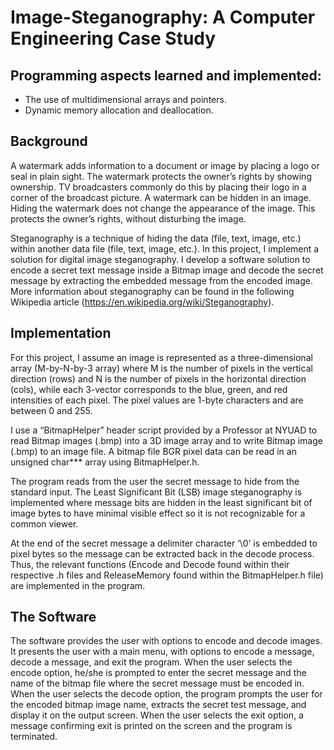 # Image-Steganography: A Computer Engineering Case Study


## Programming aspects learned and implemented:
* The use of multidimensional arrays and pointers.
* Dynamic memory allocation and deallocation.

## Background

A watermark adds information to a document or image by placing a logo or seal in plain sight. The watermark protects the owner’s rights by showing ownership. TV broadcasters commonly do this by placing their logo in a corner of the broadcast picture. A watermark can be hidden in an image. Hiding the watermark does not change the appearance of the image. This protects the owner’s rights, without disturbing the image.

Steganography is a technique of hiding the data (file, text, image, etc.) within another data file (file, text, image, etc.). In this project, I implement a solution for digital image steganography. I develop a software solution to encode a secret text message inside a Bitmap image and decode the secret message by extracting the embedded message from the encoded image. More information about steganography can be found in the following Wikipedia article (https://en.wikipedia.org/wiki/Steganography).

## Implementation

For this project, I assume an image is represented as a three-dimensional array (M-by-N-by-3 array) where M is the number of pixels in the vertical direction (rows) and N is the number of pixels in the horizontal direction (cols), while each 3-vector corresponds to the blue, green, and red intensities of each pixel. The pixel values are 1-byte characters and are between 0 and 255.

I use a “BitmapHelper” header script provided by a Professor at NYUAD to read Bitmap images (.bmp) into a 3D image array and to write Bitmap image (.bmp) to an image file. A bitmap file BGR pixel data can be read in an unsigned char*** array using BitmapHelper.h. 

The program reads from the user the secret message to hide from the standard input. The Least Significant Bit (LSB) image steganography is implemented where message bits are hidden in the least significant bit of image bytes to have minimal visible effect so it is not recognizable for a common viewer. 

At the end of the secret message a delimiter character ‘\0’ is embedded to pixel bytes so the message can be extracted back in the decode process. Thus, the relevant functions (Encode and Decode found within their respective .h files and ReleaseMemory found within the BitmapHelper.h file) are implemented in the program.


## The Software

The software provides the user with options to encode and decode images. It presents the user with a main menu, with options to encode a message, decode a message, and exit the program. When the user selects the encode option, he/she is prompted to enter the secret message and the name of the bitmap file where the secret message must be encoded in. When the user selects the decode option, the program prompts the user for the encoded bitmap image name, extracts the secret test message, and display it on the output screen. When the user selects the exit option, a message confirming exit is printed on the screen and the program is terminated.
